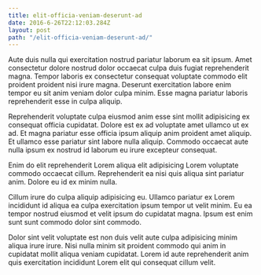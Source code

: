 ```yaml
---
title: elit-officia-veniam-deserunt-ad
date: 2016-6-26T22:12:03.284Z
layout: post
path: "/elit-officia-veniam-deserunt-ad/"
---
```


Aute duis nulla qui exercitation nostrud pariatur laborum ea sit ipsum. Amet consectetur dolore nostrud dolor occaecat culpa duis fugiat reprehenderit magna. Tempor laboris ex consectetur consequat voluptate commodo elit proident proident nisi irure magna. Deserunt exercitation labore enim tempor eu sit anim veniam dolor culpa minim. Esse magna pariatur laboris reprehenderit esse in culpa aliquip.

Reprehenderit voluptate culpa eiusmod anim esse sint mollit adipisicing ex consequat officia cupidatat. Dolore est ex ad voluptate amet ullamco ut ex ad. Et magna pariatur esse officia ipsum aliquip anim proident amet aliquip. Et ullamco esse pariatur sint labore nulla aliquip. Commodo occaecat aute nulla ipsum ex nostrud id laborum eu irure excepteur consequat.

Enim do elit reprehenderit Lorem aliqua elit adipisicing Lorem voluptate commodo occaecat cillum. Reprehenderit ea nisi quis aliqua sint pariatur anim. Dolore eu id ex minim nulla.

Cillum irure do culpa aliquip adipisicing eu. Ullamco pariatur ex Lorem incididunt id aliqua ea culpa exercitation ipsum tempor ut velit minim. Eu ea tempor nostrud eiusmod et velit ipsum do cupidatat magna. Ipsum est enim sunt sunt commodo dolor sint commodo.

Dolor sint velit voluptate est non duis velit aute culpa adipisicing minim aliqua irure irure. Nisi nulla minim sit proident commodo qui anim in cupidatat mollit aliqua veniam cupidatat. Lorem id aute reprehenderit anim quis exercitation incididunt Lorem elit qui consequat cillum velit.